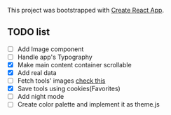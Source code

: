 This project was bootstrapped with [Create React App](https://github.com/facebook/create-react-app).

## TODO list

- [ ] Add Image component
- [ ] Handle app's Typography
- [x] Make main content container scrollable
- [x] Add real data
- [ ] Fetch tools' images [check this](https://github.com/jshemas/openGraphScraper)
- [x] Save tools using cookies(Favorites)
- [ ] Add night mode
- [ ] Create color palette and implement it as theme.js
